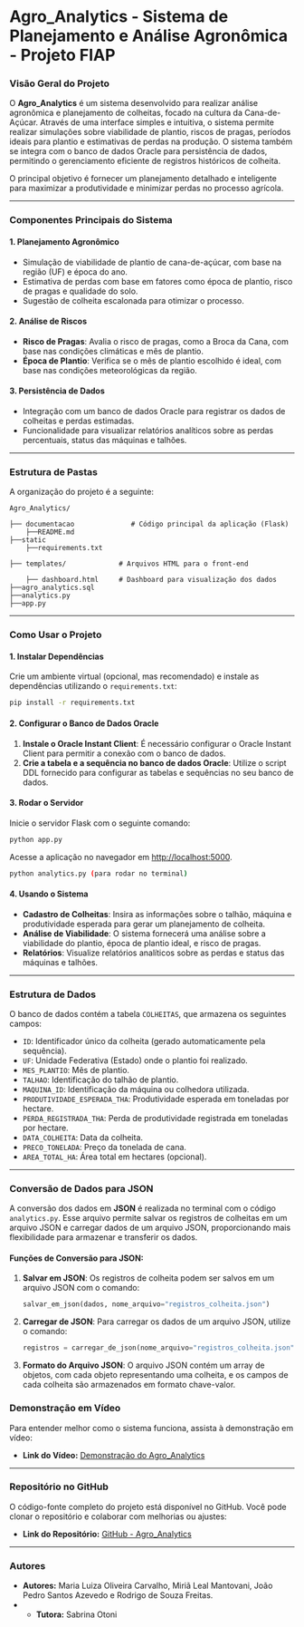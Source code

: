 # **Agro_Analytics - Sistema de Planejamento e Análise Agronômica - Projeto FIAP**

### **Visão Geral do Projeto**

O **Agro_Analytics** é um sistema desenvolvido para realizar análise agronômica e planejamento de colheitas, focado na cultura da Cana-de-Açúcar. Através de uma interface simples e intuitiva, o sistema permite realizar simulações sobre viabilidade de plantio, riscos de pragas, períodos ideais para plantio e estimativas de perdas na produção. O sistema também se integra com o banco de dados Oracle para persistência de dados, permitindo o gerenciamento eficiente de registros históricos de colheita.

O principal objetivo é fornecer um planejamento detalhado e inteligente para maximizar a produtividade e minimizar perdas no processo agrícola.

---

### **Componentes Principais do Sistema**

#### **1. Planejamento Agronômico**

* Simulação de viabilidade de plantio de cana-de-açúcar, com base na região (UF) e época do ano.
* Estimativa de perdas com base em fatores como época de plantio, risco de pragas e qualidade do solo.
* Sugestão de colheita escalonada para otimizar o processo.

#### **2. Análise de Riscos**

* **Risco de Pragas**: Avalia o risco de pragas, como a Broca da Cana, com base nas condições climáticas e mês de plantio.
* **Época de Plantio**: Verifica se o mês de plantio escolhido é ideal, com base nas condições meteorológicas da região.

#### **3. Persistência de Dados**

* Integração com um banco de dados Oracle para registrar os dados de colheitas e perdas estimadas.
* Funcionalidade para visualizar relatórios analíticos sobre as perdas percentuais, status das máquinas e talhões.

---

### **Estrutura de Pastas**

A organização do projeto é a seguinte:

```
Agro_Analytics/

├── documentacao              # Código principal da aplicação (Flask)
    ├──README.md
├──static
    ├──requirements.txt

├── templates/             # Arquivos HTML para o front-end

    ├── dashboard.html     # Dashboard para visualização dos dados
├──agro_analytics.sql
├──analytics.py
├──app.py

```

---

### **Como Usar o Projeto**

#### **1. Instalar Dependências**

Crie um ambiente virtual (opcional, mas recomendado) e instale as dependências utilizando o `requirements.txt`:

```bash
pip install -r requirements.txt
```

#### **2. Configurar o Banco de Dados Oracle**

1. **Instale o Oracle Instant Client**: É necessário configurar o Oracle Instant Client para permitir a conexão com o banco de dados.
2. **Crie a tabela e a sequência no banco de dados Oracle**: Utilize o script DDL fornecido para configurar as tabelas e sequências no seu banco de dados.

#### **3. Rodar o Servidor**

Inicie o servidor Flask com o seguinte comando:

```bash
python app.py
```

Acesse a aplicação no navegador em [http://localhost:5000](http://localhost:5000).

```bash
python analytics.py (para rodar no terminal)
```

#### **4. Usando o Sistema**

* **Cadastro de Colheitas**: Insira as informações sobre o talhão, máquina e produtividade esperada para gerar um planejamento de colheita.
* **Análise de Viabilidade**: O sistema fornecerá uma análise sobre a viabilidade do plantio, época de plantio ideal, e risco de pragas.
* **Relatórios**: Visualize relatórios analíticos sobre as perdas e status das máquinas e talhões.

---

### **Estrutura de Dados**

O banco de dados contém a tabela `COLHEITAS`, que armazena os seguintes campos:

* `ID`: Identificador único da colheita (gerado automaticamente pela sequência).
* `UF`: Unidade Federativa (Estado) onde o plantio foi realizado.
* `MES_PLANTIO`: Mês de plantio.
* `TALHAO`: Identificação do talhão de plantio.
* `MAQUINA_ID`: Identificação da máquina ou colhedora utilizada.
* `PRODUTIVIDADE_ESPERADA_THA`: Produtividade esperada em toneladas por hectare.
* `PERDA_REGISTRADA_THA`: Perda de produtividade registrada em toneladas por hectare.
* `DATA_COLHEITA`: Data da colheita.
* `PRECO_TONELADA`: Preço da tonelada de cana.
* `AREA_TOTAL_HA`: Área total em hectares (opcional).

---

### **Conversão de Dados para JSON**

A conversão dos dados em **JSON** é realizada no terminal com o código `analytics.py`. Esse arquivo permite salvar os registros de colheitas em um arquivo JSON e carregar dados de um arquivo JSON, proporcionando mais flexibilidade para armazenar e transferir os dados.

#### **Funções de Conversão para JSON:**

1. **Salvar em JSON**: Os registros de colheita podem ser salvos em um arquivo JSON com o comando:

   ```python
   salvar_em_json(dados, nome_arquivo="registros_colheita.json")
   ```

2. **Carregar de JSON**: Para carregar os dados de um arquivo JSON, utilize o comando:

   ```python
   registros = carregar_de_json(nome_arquivo="registros_colheita.json")
   ```

3. **Formato do Arquivo JSON**: O arquivo JSON contém um array de objetos, com cada objeto representando uma colheita, e os campos de cada colheita são armazenados em formato chave-valor.


### **Demonstração em Vídeo**

Para entender melhor como o sistema funciona, assista à demonstração em vídeo:

* **Link do Vídeo:** [Demonstração do Agro_Analytics](https://www.youtube.com/watch?v=5ZzWfqERmik)

---

### **Repositório no GitHub**

O código-fonte completo do projeto está disponível no GitHub. Você pode clonar o repositório e colaborar com melhorias ou ajustes:

* **Link do Repositório:** [GitHub - Agro_Analytics](https://github.com/joaostazevedo172/agro_analytics)

---

### **Autores**

* **Autores:** Maria Luiza Oliveira Carvalho, Miriã Leal Mantovani, João Pedro Santos Azevedo e Rodrigo de Souza Freitas.
* - **Tutora:** Sabrina Otoni

